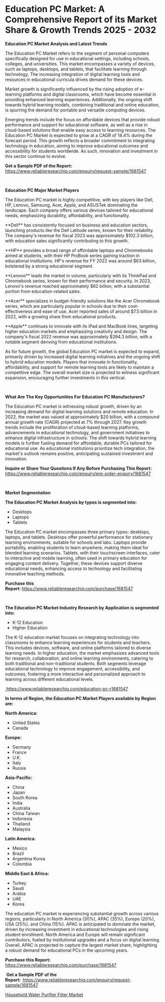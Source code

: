 <p><h1>Education PC Market: A Comprehensive Report of its Market Share & Growth Trends 2025 - 2032</h1></p><p><strong>Education PC Market Analysis and Latest Trends</strong></p>
<p><p>The Education PC Market refers to the segment of personal computers specifically designed for use in educational settings, including schools, colleges, and universities. This market encompasses a variety of devices, such as laptops, desktops, and tablets, that facilitate learning through technology. The increasing integration of digital learning tools and resources in educational curricula drives demand for these devices.</p><p>Market growth is significantly influenced by the rising adoption of e-learning platforms and digital classrooms, which have become essential in providing enhanced learning experiences. Additionally, the ongoing shift towards hybrid learning models, combining traditional and online education, is spurring the demand for portable and versatile computing devices. </p><p>Emerging trends include the focus on affordable devices that provide robust performance and support for educational software, as well as a rise in cloud-based solutions that enable easy access to learning resources. The Education PC Market is expected to grow at a CAGR of 14.4% during the forecast period. This growth reflects a broader commitment to integrating technology in education, aiming to improve educational outcomes and accessibility for students worldwide. As such, innovation and investment in this sector continue to evolve.</p></p>
<p><strong>Get a Sample PDF of the Report:&nbsp;</strong> <a href="https://www.reliableresearchiq.com/enquiry/request-sample/1681547?utm_campaign=3097&utm_medium=2&utm_source=Github&utm_content=ia&utm_term=04042025&utm_id=education-pc">https://www.reliableresearchiq.com/enquiry/request-sample/1681547</a></p>
<p>&nbsp;</p>
<p><strong>Education PC Major Market Players</strong></p>
<p><p>The Education PC market is highly competitive, with key players like Dell, HP, Lenovo, Samsung, Acer, Apple, and ASUSTek dominating the landscape. Each company offers various devices tailored for educational needs, emphasizing durability, affordability, and functionality.</p><p>**Dell** has consistently focused on business and education sectors, launching products like the Dell Latitude series, known for their reliability. The company's revenue for fiscal 2023 was approximately $102.3 billion, with education sales significantly contributing to this growth.</p><p>**HP** provides a broad range of affordable laptops and Chromebooks aimed at students, with their HP ProBook series gaining traction in educational institutions. HP's revenue for FY 2022 was around $63 billion, bolstered by a strong educational segment.</p><p>**Lenovo** leads the market in volume, particularly with its ThinkPad and Chromebook series, known for their performance and security. In 2023, Lenovo's revenue reached approximately $62 billion, with a substantial portion from education-related sales.</p><p>**Acer** specializes in budget-friendly solutions like the Acer Chromebook series, which are particularly popular in schools due to their cost-effectiveness and ease of use. Acer reported sales of around $7.5 billion in 2022, with a growing share from educational products.</p><p>**Apple** continues to innovate with its iPad and MacBook lines, targeting higher education markets and emphasizing creativity and design. The company's fiscal 2022 revenue was approximately $394.3 billion, with a notable segment deriving from educational institutions.</p><p>As for future growth, the global Education PC market is expected to expand, primarily driven by increased digital learning initiatives and the ongoing shift to hybrid education models. Players that innovate in functionality, affordability, and support for remote learning tools are likely to maintain a competitive edge. The overall market size is projected to witness significant expansion, encouraging further investments in this vertical.</p></p>
<p>&nbsp;</p>
<p><strong>What Are The Key Opportunities For Education PC Manufacturers?</strong></p>
<p><p>The Education PC market is witnessing robust growth, driven by an increasing demand for digital learning solutions and remote education. In 2022, the market was valued at approximately $20 billion, with a compound annual growth rate (CAGR) projected at 7% through 2027. Key growth trends include the proliferation of cloud-based learning platforms, advancements in educational technology, and government initiatives to enhance digital infrastructure in schools. The shift towards hybrid learning models is further fueling demand for affordable, durable PCs tailored for educational use. As educational institutions prioritize tech integration, the market's outlook remains positive, anticipating sustained investment and innovation.</p></p>
<p><strong>Inquire or Share Your Questions If Any Before Purchasing This Report:</strong> <a href="https://www.reliableresearchiq.com/enquiry/pre-order-enquiry/1681547?utm_campaign=3097&utm_medium=2&utm_source=Github&utm_content=ia&utm_term=04042025&utm_id=education-pc">https://www.reliableresearchiq.com/enquiry/pre-order-enquiry/1681547</a></p>
<p>&nbsp;</p>
<p><strong>Market Segmentation</strong></p>
<p><strong>The Education PC Market Analysis by types is segmented into:</strong></p>
<p><ul><li>Desktops</li><li>Laptops</li><li>Tablets</li></ul></p>
<p><p>The Education PC market encompasses three primary types: desktops, laptops, and tablets. Desktops offer powerful performance for stationary learning environments, suitable for schools and labs. Laptops provide portability, enabling students to learn anywhere, making them ideal for blended learning scenarios. Tablets, with their touchscreen interfaces, cater to interactive and mobile learning, often used in primary education for engaging content delivery. Together, these devices support diverse educational needs, enhancing access to technology and facilitating innovative teaching methods.</p></p>
<p><strong>Purchase this Report:&nbsp;</strong><a href="https://www.reliableresearchiq.com/purchase/1681547?utm_campaign=3097&utm_medium=2&utm_source=Github&utm_content=ia&utm_term=04042025&utm_id=education-pc">https://www.reliableresearchiq.com/purchase/1681547</a></p>
<p>&nbsp;</p>
<p><strong>The Education PC Market Industry Research by Application is segmented into:</strong></p>
<p><ul><li>K-12 Education</li><li>Higher Education</li></ul></p>
<p><p>The K-12 education market focuses on integrating technology into classrooms to enhance learning experiences for students and teachers. This includes devices, software, and online platforms tailored to diverse learning needs. In higher education, the market emphasizes advanced tools for research, collaboration, and online learning environments, catering to both traditional and non-traditional students. Both segments leverage educational technology to improve engagement, accessibility, and outcomes, fostering a more interactive and personalized approach to learning across different educational levels.</p></p>
<p><a href="https://www.reliableresearchiq.com/education-pc-r1681547?utm_campaign=3097&utm_medium=2&utm_source=Github&utm_content=ia&utm_term=04042025&utm_id=education-pc">&nbsp;https://www.reliableresearchiq.com/education-pc-r1681547</a></p>
<p><strong>In terms of Region, the Education PC Market Players available by Region are:</strong></p>
<p>
    <p> <strong> North America: </strong>
        <ul>
            <li>United States</li>
            <li>Canada</li>
        </ul>
        </p> 
    <p> <strong> Europe: </strong>
        <ul>
            <li>Germany</li>
            <li>France</li>
            <li>U.K.</li>
            <li>Italy</li>
            <li>Russia</li>
        </ul>
        </p> 
    <p> <strong> Asia-Pacific: </strong>
        <ul>
            <li>China</li>
            <li>Japan</li>
            <li>South Korea</li>
            <li>India</li>
            <li>Australia</li>
            <li>China Taiwan</li>
            <li>Indonesia</li>
            <li>Thailand</li>
            <li>Malaysia</li>
        </ul>
        </p> 
    <p> <strong> Latin America: </strong>
        <ul>
            <li>Mexico</li>
            <li>Brazil</li>
            <li>Argentina Korea</li>
            <li>Colombia</li>
        </ul>
        </p> 
    <p> <strong> Middle East & Africa: </strong>
        <ul>
            <li>Turkey</li>
            <li>Saudi</li>
            <li>Arabia</li>
            <li>UAE</li>
            <li>Korea</li>
        </ul>
    </p>
    </p>
<p><p>The education PC market is experiencing substantial growth across various regions, particularly in North America (30%), APAC (35%), Europe (20%), USA (25%), and China (15%). APAC is anticipated to dominate the market, driven by increasing investment in educational technologies and rising student enrollment. North America and Europe will remain significant contributors, fueled by institutional upgrades and a focus on digital learning. Overall, APAC is projected to capture the largest market share, highlighting a robust demand for educational PCs in the upcoming years.</p></p>
<p><strong>Purchase this Report: </strong><a href="https://www.reliableresearchiq.com/purchase/1681547?utm_campaign=3097&utm_medium=2&utm_source=Github&utm_content=ia&utm_term=04042025&utm_id=education-pc">https://www.reliableresearchiq.com/purchase/1681547</a></p>
<p>&nbsp;<strong>Get a Sample PDF of the Report:&nbsp;&nbsp;</strong><a href="https://www.reliableresearchiq.com/enquiry/request-sample/1681547?utm_campaign=3097&utm_medium=2&utm_source=Github&utm_content=ia&utm_term=04042025&utm_id=education-pc">https://www.reliableresearchiq.com/enquiry/request-sample/1681547</a></p>
<p><strong></strong></p>
<p><p><a href="https://github.com/mohmodsiason/Market-Research-Report-List-1/blob/main/household-water-purifier-filter-market.md?utm_campaign=3097&utm_medium=2&utm_source=Github&utm_content=ia&utm_term=04042025&utm_id=education-pc">Household Water Purifier Filter Market</a></p></p>